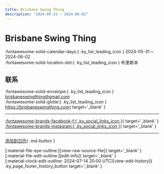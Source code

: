 ```yaml
---
title: Brisbane Swing Thing
description: "2024-05-31 ~ 2024-06-02"
---
```


# Brisbane Swing Thing 

:fontawesome-solid-calendar-days:{ .ky_list_leading_icon } 2024-05-31 ~ 2024-06-02  
:fontawesome-solid-location-dot:{ .ky_list_leading_icon } 布里斯本  

## 联系

:fontawesome-solid-envelope:{ .ky_list_leading_icon } <brisbaneswingthing@gmail.com>  
:fontawesome-solid-globe:{ .ky_list_leading_icon } <https://brisbaneswingthing.com>{ target='_blank' }  

---

 [:fontawesome-brands-facebook-f:{ .ky_social_links_icon }](https://www.facebook.com/profile.php?id=100089859048637){ target='_blank' } [:fontawesome-brands-instagram:{ .ky_social_links_icon }](https://instagram.com/brisbaneswingthing){ target='_blank' }

---

[添加到日历](https://swing.news/ics/zh-Hans/2024/au/brisbane-swing-thing-2024.ics){ .md-button }

<div class="ky_page_footer" markdown>
<div class="ky_page_footer_trailing" markdown="span">
[:material-file-eye-outline:][view-raw-source-file]{ target='_blank' }
[:material-file-edit-outline:][edit-info]{ target='_blank' }
</div>
<div class="ky_page_footer_leading" markdown="span">
[:material-clock-edit-outline: 2024-07-14 20:00 UTC][view-edit-history]{ .ky_page_footer_history_button target='_blank' }
</div>
</div>

[view-raw-source-file]: https://github.com/swingdance/events/blob/main/2024/au/brisbane-swing-thing-2024.json "查看原始源文件"
[edit-info]: https://github.com/swingdance/events/issues/new?assignees=&labels=update+event&projects=&template=03-update_entity.yml&title=%5B2024%2Fau%5D%20Brisbane%20Swing%20Thing&region=au&year=2024&id=brisbane-swing-thing-2024&name=Brisbane%20Swing%20Thing&org_id= "编辑信息"

[view-edit-history]: https://github.com/swingdance/events/commits/main/2024/au/brisbane-swing-thing-2024.json "查看编辑历史"
